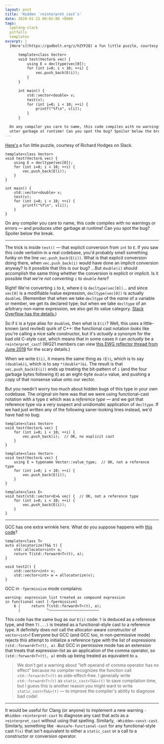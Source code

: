 ```yaml
---
layout: post
title: 'Hidden `reinterpret_cast`s'
date: 2020-01-22 00:02:00 +0000
tags:
  cpplang-slack
  pitfalls
  templates
excerpt: |
  [Here's](https://godbolt.org/z/hZYF2Q) a fun little puzzle, courtesy of Richard Hodges on Slack.

      template<class Vector>
      void test(Vector& vec) {
          using E = decltype(vec[0]);
          for (int i=0; i < 10; ++i) {
              vec.push_back(E(i));
          }
      }

      int main() {
          std::vector<double> v;
          test(v);
          for (int i=0; i < 10; ++i) {
              printf("%f\n", v[i]);
          }
      }

  On any compiler you care to name, this code compiles with no warnings or errors — and produces
  utter garbage at runtime! Can you spot the bug? Spoiler below the break.
---
```


[Here's](https://godbolt.org/z/hZYF2Q) a fun little puzzle, courtesy of Richard Hodges on Slack.

    template<class Vector>
    void test(Vector& vec) {
        using E = decltype(vec[0]);
        for (int i=0; i < 10; ++i) {
            vec.push_back(E(i));
        }
    }

    int main() {
        std::vector<double> v;
        test(v);
        for (int i=0; i < 10; ++i) {
            printf("%f\n", v[i]);
        }
    }

On any compiler you care to name, this code compiles with no warnings or errors — and produces
utter garbage at runtime! Can you spot the bug? Spoiler below the break.

----

The trick is inside `test()` — that explicit conversion from `int` to `E`.
If you saw this code verbatim in a real codebase, you'd probably smell something funky
on the line `vec.push_back(E(i))`. What is that explicit conversion doing there, when
`vec.push_back(i)` would have done an implicit conversion anyway? Is it possible that this
is our bug? ...But `double(i)` should accomplish the same thing whether the conversion is
explicit or implicit. Is it possible that _we're not converting `i` to `double` here?_

Right! We're converting `i` to `E`, where `E` is `decltype(vec[0])`... and since `vec[0]`
is a modifiable lvalue expression, `decltype(vec[0])` is actually `double&`. (Remember that
when we take `decltype` of the _name_ of a variable or member, we get its declared type;
but when we take `decltype` of an arbitrary non-name expression, we also get its value category.
[Stack Overflow has the details.](https://stackoverflow.com/questions/3097779/decltype-and-parentheses/3097804))

So if `E` is a type alias for `double&`, then what is `E(i)`? Well, this uses a little-known
(and reviled) quirk of C++: the functional cast notation _looks_ like you're calling
a nice safe constructor, but it's _actually_ a synonym for the bad old C-style cast, which means
that in some cases it can _actually_ be a `reinterpret_cast`!
(WG21 members can view [this EWG reflector thread from June 2019](http://lists.isocpp.org/ext/2019/06/10413.php)
for the scary details.)

When we write `E(i)`, it means the same thing as `(E)i`, which is to say `(double&)i`,
which is to say `*(double*)&i`. The result is that `vec.push_back(E(i))` ends up treating the
bit-pattern of `i` (and the four garbage bytes following it) as an eight-byte `double` value,
and pushing a copy of that nonsense value onto our vector.

But you needn't worry too much about hidden bugs of this type in your own codebase.
The original sin here was that we were using functional-cast notation with a type `E`
which was a _reference type_ — and we got that reference type via a very suspect and
unidiomatic application of `decltype`. If we had just written any of the following
saner-looking lines instead, we'd have had no bug:

    template<class Vector>
    void test(Vector& vec) {
        for (int i=0; i < 10; ++i) {
            vec.push_back(i);  // OK, no explicit cast
        }
    }

    template<class Vector>
    void test(Vector& vec) {
        using E = typename Vector::value_type;  // OK, not a reference type
        for (int i=0; i < 10; ++i) {
            vec.push_back(E(i));
        }
    }

    template<class E>
    void test(std::vector<E>& vec) {  // OK, not a reference type
        for (int i=0; i < 10; ++i) {
            vec.push_back(E(i));
        }
    }

----

GCC has one extra wrinkle here. What do you suppose happens with [this code](https://godbolt.org/z/xdCnua)?

    template<class T>
    auto allocatorize(T&& t) {
        std::allocator<int> a;
        return T(std::forward<T>(t), a);
    }

    void test2() {
        std::vector<int> v;
        std::vector<int> w = allocatorize(v);
    }

GCC in `-fpermissive` mode complains:

    warning: expression list treated as compound expression
    in functional cast [-fpermissive]
        6 |     return T(std::forward<T>(t), a);
          |            ^~~~~~~~~~~~~~~~~~~~~~~~

This code has the same bug as our `E(i)` code: `T` is deduced as a reference type, and then `T(...)` is treated as
a functional-style cast to a reference type. It definitely does _not_ call the allocator-aware constructor of
`vector<int>`!  Everyone but GCC (and GCC too, in non-permissive mode) rejects this attempt to initialize a
reference type with the list of expressions `(std::forward<T>(t), a)`. But GCC in permissive mode has an extension
that treats that expression-list as an application of the comma operator, so `(std::forward<T>(t), a)` ends up
being treated as equivalent to `a`.

> We don't get a warning about "left operand of comma operator has no effect" because no compiler
> recognizes the function call `std::forward<T>(t)` as side-effect-free. I generally write
> `std::forward<T>(t)` as `static_cast<T&&>(t)` to save compilation time, but I guess this is another
> reason you might want to write `static_cast<T&&>(t)` — to improve the compiler's ability to diagnose
> bad code!

----

It would be useful for Clang (or anyone) to implement a new warning `-Whidden-reinterpret-cast`
to diagnose any cast that acts as a `reinterpret_cast` without using that spelling. Similarly,
`-Whidden-const-cast`. Similarly, something like `-Wunsafe-functional-cast` for any functional-style cast
`T(x)` that isn't equivalent to either a `static_cast` or a call to a constructor or conversion operator.

